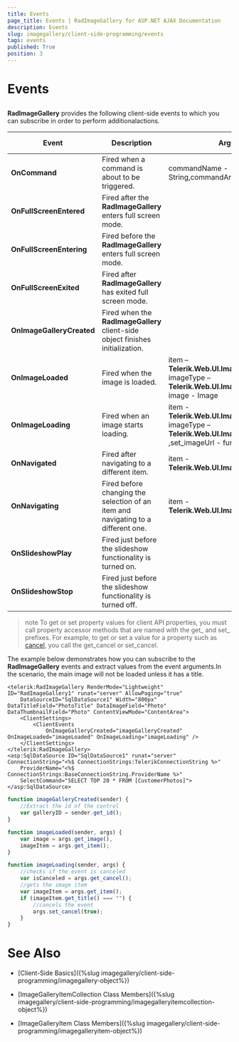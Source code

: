 ```yaml
---
title: Events
page_title: Events | RadImageGallery for ASP.NET AJAX Documentation
description: Events
slug: imagegallery/client-side-programming/events
tags: events
published: True
position: 3
---
```


# Events



## 

**RadImageGallery** provides the following client-side events to which you can subscribe in order to perform additionalactions.


| Event | Description | Arguments | Can be cancelled |
| ------ | ------ | ------ | ------ |
| **OnCommand** |Fired when a command is about to be triggered.|commandName - String,commandArgument - String|Yes|
| **OnFullScreenEntered** |Fired after the **RadImageGallery** enters full screen mode.||No|
| **OnFullScreenEntering** |Fired before the **RadImageGallery** enters full screen mode.||Yes|
| **OnFullScreenExited** |Fired after **RadImageGallery** has exited full screen mode.||No|
| **OnImageGalleryCreated** |Fired when the **RadImageGallery** client-side object finishes initialization.||No|
| **OnImageLoaded** |Fired when the image is loaded.|item – **Telerik.Web.UI.ImageGalleryItemBase** ,	imageType – **Telerik.Web.UI.ImageGallery.ImageType** image - Image|No|
| **OnImageLoading** |Fired when an image starts loading.|item - **Telerik.Web.UI.ImageGalleryItemBase** , imageType – **Telerik.Web.UI.ImageGallery.ImageType** ,set_imageUrl - function|Yes|
| **OnNavigated** |Fired after navigating to a different item.|item - **Telerik.Web.UI.ImageGalleryItemBase** |No|
| **OnNavigating** |Fired before changing the selection of an item and navigating to a different one.|item - **Telerik.Web.UI.ImageGalleryItemBase** |Yes|
| **OnSlideshowPlay** |Fired just before the slideshow functionality is turned on.||Yes|
| **OnSlideshowStop** |Fired just before the slideshow functionality is turned off.||Yes|

>note To get or set property values for client API properties, you must call property accessor methods that are named with the get_ and set_ prefixes. For example, to get or set a value for a property such as [cancel](https://msdn.microsoft.com/en-us/library/bb310859.aspx), you call the get_cancel or set_cancel.
>


The example below demonstrates how you can subscribe to the **RadImageGallery** events and extract values from the event arguments.In the scenario, the main image will not be loaded unless it has a title.

````ASPNET
<telerik:RadImageGallery RenderMode="Lightweight" ID="RadImageGallery1" runat="server" AllowPaging="true"
	DataSourceID="SqlDataSource1" Width="800px" DataTitleField="PhotoTitle" DataImageField="Photo" DataThumbnailField="Photo" ContentViewMode="ContentArea">
	<ClientSettings>
		<ClientEvents
			OnImageGalleryCreated="imageGalleryCreated" OnImageLoaded="imageLoaded" OnImageLoading="imageLoading" />
	</ClientSettings>
</telerik:RadImageGallery>
<asp:SqlDataSource ID="SqlDataSource1" runat="server" ConnectionString="<%$ ConnectionStrings:TelerikConnectionString %>"
	ProviderName="<%$ ConnectionStrings:BaseConnectionString.ProviderName %>"
	SelectCommand="SELECT TOP 20 * FROM [CustomerPhotos]"></asp:SqlDataSource>
````



````JavaScript
function imageGalleryCreated(sender) {
	//Extract the id of the control
	var galleryID = sender.get_id();
}

function imageLoaded(sender, args) {
	var image = args.get_image(),
	imageItem = args.get_item();
}

function imageLoading(sender, args) {
	//checks if the event is canceled
	var isCanceled = args.get_cancel();
	//gets the image item
	var imageItem = args.get_item();
	if (imageItem.get_title() === "") {
		//cancels the event
		args.set_cancel(true);
	}
}
````



# See Also

 * [Client-Side Basics]({%slug imagegallery/client-side-programming/imagegallery-object%})

 * [ImageGalleryItemCollection Class Members]({%slug imagegallery/client-side-programming/imagegalleryitemcollection-object%})

 * [ImageGalleryItem Class Members]({%slug imagegallery/client-side-programming/imagegalleryitem-object%})
